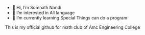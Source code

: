 - 👋 Hi, I’m Somnath Nandi
- 👀 I’m interested in All language
- 🌱 I’m currently learning Special Things can do a program

This is my official github for math club of Amc Engineering College


<!---
CodeOfSomnathNandi/CodeOfSomnathNandi is a ✨ special ✨ repository because its `README.md` (this file) appears on your GitHub profile.
You can click the Preview link to take a look at your changes.
--->
